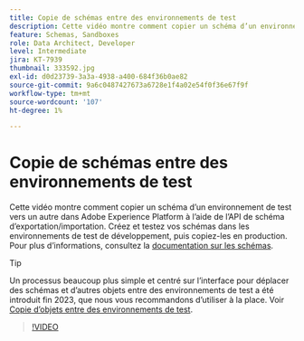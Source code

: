 ```yaml
---
title: Copie de schémas entre des environnements de test
description: Cette vidéo montre comment copier un schéma d’un environnement de test vers un autre dans Adobe Experience Platform à l’aide de l’API de schéma d’exportation/importation.
feature: Schemas, Sandboxes
role: Data Architect, Developer
level: Intermediate
jira: KT-7939
thumbnail: 333592.jpg
exl-id: d0d23739-3a3a-4938-a400-684f36b0ae82
source-git-commit: 9a6c0487427673a6728e1f4a02e54f0f36e67f9f
workflow-type: tm+mt
source-wordcount: '107'
ht-degree: 1%

---
```


# Copie de schémas entre des environnements de test

Cette vidéo montre comment copier un schéma d’un environnement de test vers un autre dans Adobe Experience Platform à l’aide de l’API de schéma d’exportation/importation. Créez et testez vos schémas dans les environnements de test de développement, puis copiez-les en production. Pour plus d’informations, consultez la [documentation sur les schémas](https://experienceleague.adobe.com/docs/experience-platform/xdm/home.html?lang=fr).

>[!TIP]
>
>Un processus beaucoup plus simple et centré sur l’interface pour déplacer des schémas et d’autres objets entre des environnements de test a été introduit fin 2023, que nous vous recommandons d’utiliser à la place. Voir [Copie d’objets entre des environnements de test](https://experienceleague.adobe.com/docs/platform-learn/tutorials/admin/copy-objects-between-sandboxes.html?lang=fr).

>[!VIDEO](https://video.tv.adobe.com/v/333592?learn=on)
